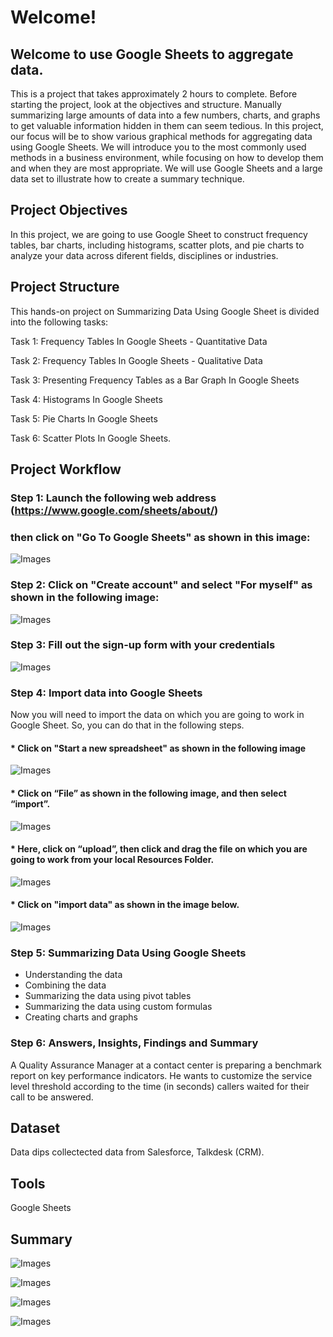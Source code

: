 # Welcome!

## Welcome to use Google Sheets to aggregate data. 
This is a project that takes approximately 2 hours to complete. Before starting the project, look at the objectives and structure. Manually summarizing large amounts of data into a few numbers, charts, and graphs to get valuable information hidden in them can seem tedious. In this project, our focus will be to show various graphical methods for aggregating data using Google Sheets. We will introduce you to the most commonly used methods in a business environment, while focusing on how to develop them and when they are most appropriate. We will use Google Sheets and a large data set to illustrate how to create a summary technique.

## Project Objectives
In this project, we are going to use Google Sheet to construct frequency tables, bar charts, including histograms, scatter plots, and pie charts to analyze your data across diferent fields, disciplines or industries.

## Project Structure
This hands-on project on Summarizing Data Using Google Sheet is divided into the following tasks: 

Task 1: Frequency Tables In Google Sheets - Quantitative Data

Task 2: Frequency Tables In Google Sheets - Qualitative Data 

Task 3: Presenting Frequency Tables as a Bar Graph In Google Sheets 

Task 4: Histograms In Google Sheets 

Task 5: Pie Charts In Google Sheets

Task 6: Scatter Plots In Google Sheets.

## Project Workflow 

### Step 1: Launch the following web address (https://www.google.com/sheets/about/)
### then click on "Go To Google Sheets" as shown in this image: 

![Images](/Images/Google_Sheets.png)

### Step 2: Click on "Create account" and select "For myself" as shown in the following image:

![Images](/Images/Create_Google_Account.png)

### Step 3: Fill out the sign-up form with your credentials

![Images](/Images/Credentials.png)

### Step 4: Import data into Google Sheets

Now you will need to import the data on which you are going to work in Google Sheet. So, you can do that in the following steps.

#### * Click on "Start a new spreadsheet" as shown in the following image

![Images](/Images/New_Spreadsheet.png)

#### * Click on “File” as shown in the following image, and then select “import”.

![Images](/Images/File_Import.png)

#### * Here, click on “upload”, then click and drag the file on which you are going to work from your local Resources Folder.

![Images](/Images/Upload.png)

#### * Click on "import data" as shown in the image below.

![Images](/Images/import_data.png)

### Step 5: Summarizing Data Using Google Sheets 

* Understanding the data
* Combining the data
* Summarizing the data using pivot tables
* Summarizing the data using custom formulas
* Creating charts and graphs

### Step 6: Answers, Insights, Findings and Summary
A Quality Assurance Manager at a contact center is preparing a benchmark report on key performance indicators.
He wants to customize the service level threshold according to the time (in seconds) callers waited for their call to be answered.


## Dataset

Data dips collectected data from Salesforce, Talkdesk (CRM).

## Tools
Google Sheets

## Summary


![Images](/Images/Quantitative_Data.png)


![Images](/Images/Bar_Graph.png)


![Images](/Images/Pie_Chart.png)


![Images](/Images/Scatter_Plot.png)


